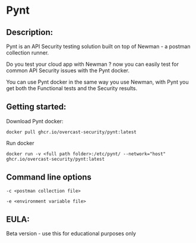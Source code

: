 # Pynt

## Description:
Pynt is an API Security testing solution built on top of Newman - a postman collection runner.

Do you test your cloud app with Newman ? now you can easily test for common API Security issues with the Pynt docker.

You can use Pynt docker in the same way you use Newman, with Pynt you get both the Functional tests and the Security results.



## Getting started:

Download Pynt docker:

`docker pull ghcr.io/overcast-security/pynt:latest`
  
Run docker

`docker run -v <full path folder>:/etc/pynt/ --network="host" ghcr.io/overcast-security/pynt:latest`

## Command line options
`-c <postman collection file>`

`-e <environment variable file>` 

## EULA:
Beta version - use this for educational purposes only
